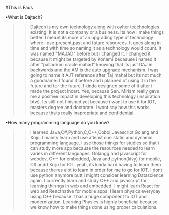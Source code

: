 #This is Faqs

•What is Dajtech?

>>Dajtech is my own technology along with oyher tecchnologies existing.
It is not a company or a business. Its how i make things better. 
I meant its more of an upgrading type of technology where i use present,past and future resources.
It goes along in time and with time so naming it as a technology would count.
It was named "MAJAD" before but i changed it.
I changed it because it might be targeted by Konami becaause i named it after "palladium oracle mahad"
knowing that its just DAJ in backwards and the AM is the auto upgrade mechanism.
I was going to name it AJT reference after Taj mahal but its not much a goodname.
I found it before and i planned of using it in the future and for the future.
I kinda designed some of it after i made the project Incert.
Yes, because Sen. Miriam really gave me a positive impact in developing this technology (inspiration btw).
Its still not finished yet because i want to use it for IOT, masters degree and doctorate.
I wont say how this works because thats really inapropriate and confidential.

•How many programming language do you know?

>>I learned Java,C#,Python,C,C++,Cobol,Javascript,Golang and Xojo.
I mainly learn and use atleast one static and dynamic programming language.
i use those things for studies so that i can study more app because the resources needed to learn varies in different languages.
Golangg and javascript for webdev,  C++ for embedded, Java and python(kivy) for mobile, C# andd Xojo for IOT.
yeah, its kinda hard having to learn them because theres alot to learn in order for me to go for IOT.
I dont use python anymore butt i mightt consider learning Datascience again.
I currently learn and study C++ and javascript for learning thinngs in web  and embedded.
I might learn React for web and Reactnative for mobile apps.
I learn physics everyday using C++ because it has a huge component to IOT and modernization.
Learning Physics is highly beneficial because we know how to make things done using proper calculations.
